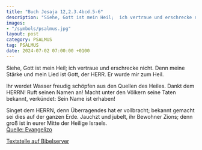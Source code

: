 ```yaml
---
title: "Buch Jesaja 12,2.3.4bcd.5-6"
description: "Siehe, Gott ist mein Heil;  ich vertraue und erschrecke nicht.  Denn meine Stärke und mein Lied ist Gott, der HERR.  Er wurde mir zum Heil.  Ihr werdet Wasser freudig schöpfen  aus den Quellen des Heiles. Dankt dem HERRN! Ruft seinen Namen an! Macht unter den Völkern seine Ta...."
images:
- "/symbols/psalmus.jpg"
layout: post
category: PSALMUS
tag: PSALMUS
date: 2024-07-02 07:00:00 +0100
---
```

Siehe, Gott ist mein Heil; 
ich vertraue und erschrecke nicht. 
Denn meine Stärke und mein Lied ist Gott, der HERR. 
Er wurde mir zum Heil.

Ihr werdet Wasser freudig schöpfen 
aus den Quellen des Heiles.
Dankt dem HERRN! Ruft seinen Namen an!
Macht unter den Völkern seine Taten bekannt,
verkündet: Sein Name ist erhaben!

Singet dem HERRN, denn Überragendes hat er vollbracht; 
bekannt gemacht sei dies auf der ganzen Erde.<!--more-->
Jauchzt und jubelt, ihr Bewohner Zions; 
denn groß ist in eurer Mitte der Heilige Israels.<br>
[Quelle: Evangelizo](https://evangeliumtagfuertag.org/DE/gospel)

[Textstelle auf Bibelserver](https://www.bibleserver.com/EU/ps12,2.3.4bcd.5-6)
